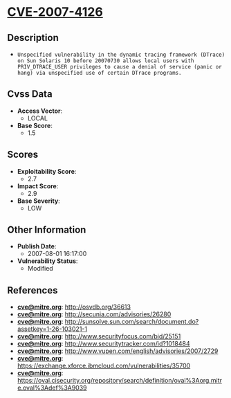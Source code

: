 
# [CVE-2007-4126](http://osvdb.org/36613)

## Description

- `Unspecified vulnerability in the dynamic tracing framework (DTrace) on Sun Solaris 10 before 20070730 allows local users with PRIV_DTRACE_USER privileges to cause a denial of service (panic or hang) via unspecified use of certain DTrace programs.`

## Cvss Data

- **Access Vector**:
  - LOCAL
- **Base Score**:
  - 1.5

## Scores

- **Exploitability Score**:
  - 2.7
- **Impact Score**:
  - 2.9
- **Base Severity**:
  - LOW

## Other Information

- **Publish Date**:
  - 2007-08-01 16:17:00
- **Vulnerability Status**:
  - Modified

## References

- **cve@mitre.org**: http://osvdb.org/36613
- **cve@mitre.org**: http://secunia.com/advisories/26280
- **cve@mitre.org**: http://sunsolve.sun.com/search/document.do?assetkey=1-26-103021-1
- **cve@mitre.org**: http://www.securityfocus.com/bid/25151
- **cve@mitre.org**: http://www.securitytracker.com/id?1018484
- **cve@mitre.org**: http://www.vupen.com/english/advisories/2007/2729
- **cve@mitre.org**: https://exchange.xforce.ibmcloud.com/vulnerabilities/35700
- **cve@mitre.org**: https://oval.cisecurity.org/repository/search/definition/oval%3Aorg.mitre.oval%3Adef%3A9039
